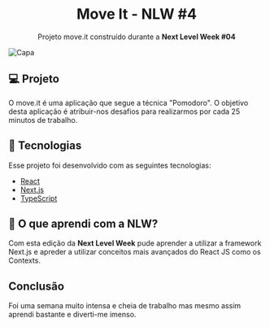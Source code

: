 <h1 align="center">Move It - NLW #4</h1>
<p align="center">Projeto move.it construído durante a <strong>Next Level Week #04</strong></p>

![Capa](https://share.cyberland.fun/moveit-capa.png)

## 💻 Projeto

O move.it é uma aplicação que segue a técnica "Pomodoro".
O objetivo desta aplicação é atribuir-nos desafios para realizarmos por cada 25 minutos de trabalho.

## 🚀 Tecnologias

Esse projeto foi desenvolvido com as seguintes tecnologias:

- [React](https://reactjs.org)
- [Next.js](https://nextjs.org/)
- [TypeScript](https://www.typescriptlang.org/)

## 👦 O que aprendi com a NLW?

Com esta edição da **Next Level Week** pude aprender a utilizar a framework Next.js e apreder a utilizar conceitos mais avançados do React JS como os Contexts.

## Conclusão
Foi uma semana muito intensa e cheia de trabalho mas mesmo assim aprendi bastante e diverti-me imenso.
